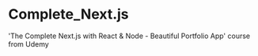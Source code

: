 # Complete_Next.js

'The Complete Next.js with React & Node - Beautiful Portfolio App' course from Udemy
